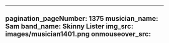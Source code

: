 ------
pagination_pageNumber: 1375
musician_name: Sam
band_name: Skinny Lister
img_src: images/musician1401.png
onmouseover_src: 
------